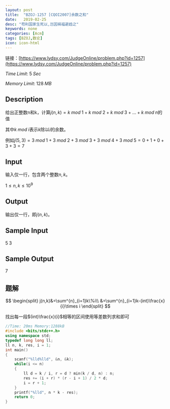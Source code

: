 ```yaml
---
layout: post
title:  "BZOJ-1257 [CQOI2007]余数之和"
date:   2019-02-25
desc: "苟利国家生死以,岂因祸福避趋之"
keywords: none
categories: [Acm]
tags: [BZOJ,数论]
icon: icon-html
---
```


链接：[https://www.lydsy.com/JudgeOnline/problem.php?id=1257](https://www.lydsy.com/JudgeOnline/problem.php?id=1257)

$Time\;Limit:\;5\;Sec$

$Memory\;Limit:\;128\;MB$

## Description

给出正整数n和k，计算$j(n, k)=k\;mod\;1 + k\;mod\;2 + k\;mod\;3 + … + k\;mod\;n$的值

其中$k\;mod\;i$表示$k$除以$i$的余数。

例如$j(5,3)=3\;mod\;1 + 3\;mod\;2 + 3\;mod\;3 + 3\;mod\;4 + 3\;mod\;5=0+1+0+3+3=7$

## Input

输入仅一行，包含两个整数$n, k$。

$1\le n ,k \le10^9$

## Output

输出仅一行，即$j(n,k)$。

## Sample Input

$5\;3$

## Sample Output

$7$

## 题解

$$
\begin{split}
j(n,k)&=\sum^{n}_{i=1}k\%i\\
&=\sum^{n}_{i=1}k-(int)\frac{x}{i}\times i
\end{split}
$$

找出每一段$(int)\frac{x}{i}$相等的区间使用等差数列求和即可

```c++
//Time: 20ms Memory:1288kB
#include <bits/stdc++.h>
using namespace std;
typedef long long ll;
ll n, k, res, i = 1;
int main()
{
	scanf("%lld%lld", &n, &k);
	while(i <= n)
	{
		ll d = k / i, r = d ? min(k / d, n) : n;
		res += (i + r) * (r - i + 1) / 2 * d;
		i = r + 1;
	}
	printf("%lld", n * k - res);
	return 0;
}
```

